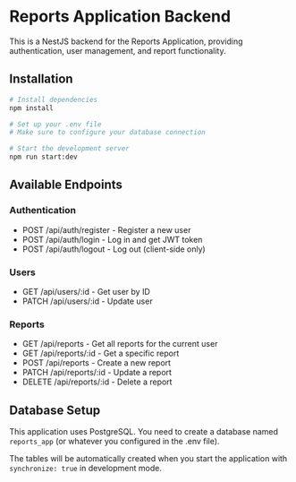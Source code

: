 
# Reports Application Backend

This is a NestJS backend for the Reports Application, providing authentication, user management, and report functionality.

## Installation

```bash
# Install dependencies
npm install

# Set up your .env file
# Make sure to configure your database connection

# Start the development server
npm run start:dev
```

## Available Endpoints

### Authentication
- POST /api/auth/register - Register a new user
- POST /api/auth/login - Log in and get JWT token
- POST /api/auth/logout - Log out (client-side only)

### Users
- GET /api/users/:id - Get user by ID
- PATCH /api/users/:id - Update user

### Reports
- GET /api/reports - Get all reports for the current user
- GET /api/reports/:id - Get a specific report
- POST /api/reports - Create a new report
- PATCH /api/reports/:id - Update a report
- DELETE /api/reports/:id - Delete a report

## Database Setup

This application uses PostgreSQL. You need to create a database named `reports_app` (or whatever you configured in the .env file).

The tables will be automatically created when you start the application with `synchronize: true` in development mode.
